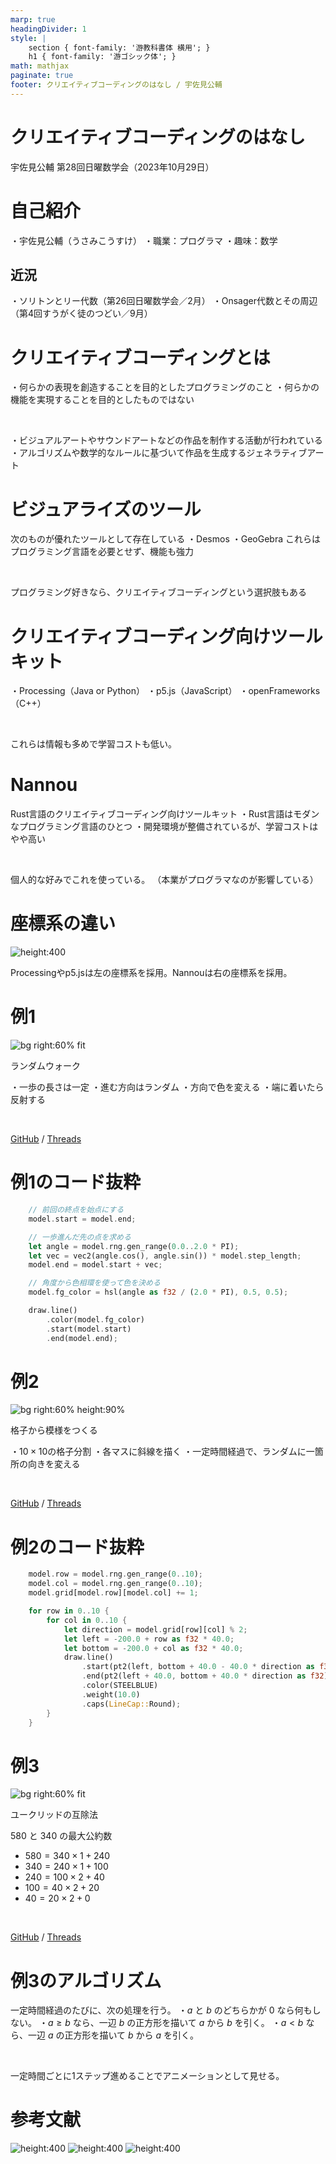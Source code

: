 ```yaml
---
marp: true
headingDivider: 1
style: |
    section { font-family: '游教科書体 横用'; }
    h1 { font-family: '游ゴシック体'; }
math: mathjax
paginate: true
footer: クリエイティブコーディングのはなし / 宇佐見公輔
---
```


# クリエイティブコーディングのはなし
<!-- _paginate: false -->
<!-- _footer: "" -->

宇佐見公輔
第28回日曜数学会（2023年10月29日）

# 自己紹介

・宇佐見公輔（うさみこうすけ）
・職業：プログラマ
・趣味：数学

## 近況
・ソリトンとリー代数（第26回日曜数学会／2月）
・Onsager代数とその周辺（第4回すうがく徒のつどい／9月）

# クリエイティブコーディングとは

・何らかの表現を創造することを目的としたプログラミングのこと
・何らかの機能を実現することを目的としたものではない

<br>

・ビジュアルアートやサウンドアートなどの作品を制作する活動が行われている
・アルゴリズムや数学的なルールに基づいて作品を生成するジェネラティブアート

# ビジュアライズのツール

次のものが優れたツールとして存在している
・Desmos
・GeoGebra
これらはプログラミング言語を必要とせず、機能も強力

<br>

プログラミング好きなら、クリエイティブコーディングという選択肢もある

# クリエイティブコーディング向けツールキット

・Processing（Java or Python）
・p5.js（JavaScript）
・openFrameworks（C++）

<br>

これらは情報も多めで学習コストも低い。

# Nannou

Rust言語のクリエイティブコーディング向けツールキット
・Rust言語はモダンなプログラミング言語のひとつ
・開発環境が整備されているが、学習コストはやや高い

<br>

個人的な好みでこれを使っている。
（本業がプログラマなのが影響している）

# 座標系の違い

![height:400](images/coordinate.png)

Processingやp5.jsは左の座標系を採用。Nannouは右の座標系を採用。

# 例1

![bg right:60% fit](images/0002_randomwalk.gif)

ランダムウォーク

・一歩の長さは一定
・進む方向はランダム
・方向で色を変える
・端に着いたら反射する

<br>

[GitHub](https://github.com/usami-k/coding-nannou/tree/main/2023/0002_randomwalk) / [Threads](https://www.threads.net/@usamik26/post/CyyXI1IxRH1)

# 例1のコード抜粋

```rust
    // 前回の終点を始点にする
    model.start = model.end;

    // 一歩進んだ先の点を求める
    let angle = model.rng.gen_range(0.0..2.0 * PI);
    let vec = vec2(angle.cos(), angle.sin()) * model.step_length;
    model.end = model.start + vec;

    // 角度から色相環を使って色を決める
    model.fg_color = hsl(angle as f32 / (2.0 * PI), 0.5, 0.5);
```

```rust
    draw.line()
        .color(model.fg_color)
        .start(model.start)
        .end(model.end);
```

# 例2

![bg right:60% height:90%](images/0003_grid-art.gif)

格子から模様をつくる

・$10×10$の格子分割
・各マスに斜線を描く
・一定時間経過で、ランダムに一箇所の向きを変える

<br>

[GitHub](https://github.com/usami-k/coding-nannou/tree/main/2023/0003_grid-art) / [Threads](https://www.threads.net/@usamik26/post/Cy3gYl-xLdo)

# 例2のコード抜粋

```rust
    model.row = model.rng.gen_range(0..10);
    model.col = model.rng.gen_range(0..10);
    model.grid[model.row][model.col] += 1;
```

```rust
    for row in 0..10 {
        for col in 0..10 {
            let direction = model.grid[row][col] % 2;
            let left = -200.0 + row as f32 * 40.0;
            let bottom = -200.0 + col as f32 * 40.0;
            draw.line()
                .start(pt2(left, bottom + 40.0 - 40.0 * direction as f32))
                .end(pt2(left + 40.0, bottom + 40.0 * direction as f32))
                .color(STEELBLUE)
                .weight(10.0)
                .caps(LineCap::Round);
        }
    }
```

# 例3

![bg right:60% fit](images/0004_euclid-algorithm.gif)

ユークリッドの互除法

$580$ と $340$ の最大公約数
* $580=340×1+240$
* $340=240×1+100$
* $240=100×2+40$
* $100=40×2+20$
* $40=20×2+0$

<br>

[GitHub](https://github.com/usami-k/coding-nannou/tree/main/2023/0004_euclid-algorithm) / [Threads](https://www.threads.net/@usamik26/post/Cy8oUeoRwYB)

# 例3のアルゴリズム

一定時間経過のたびに、次の処理を行う。
・$a$ と $b$ のどちらかが $0$ なら何もしない。
・$a≥b$ なら、一辺 $b$ の正方形を描いて $a$ から $b$ を引く。
・$a<b$ なら、一辺 $a$ の正方形を描いて $b$ から $a$ を引く。

<br>

一定時間ごとに1ステップ進めることでアニメーションとして見せる。

# 参考文献

![height:400](https://bnn.co.jp/cdn/shop/products/9784802510134.jpg?width=400) ![height:400](https://www.borndigital.co.jp/wp-content/uploads/2018/07/1436786896Nature_of_code_image_h600px.jpg) ![height:400](https://image.gihyo.co.jp/assets/images/gdp/2019/978-4-297-10464-1.jpg)
